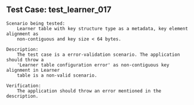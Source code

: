 Test Case: test_learner_017
-----------------------

    Scenario being tested:
        Learner table with key structure type as a metadata, key element alignment as
        non-contiguous and key size < 64 bytes.

    Description:
        The test case is a error-validation scenario. The application should throw a
        'Learner table configuration error' as non-contiguous key alignment in Learner
        table is a non-valid scenario.

    Verification:
        The application should throw an error mentioned in the description.